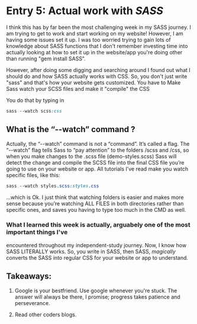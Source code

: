 # Entry 5: Actual work with **_SASS_**

I think this has by far been the most challenging week in my SASS journey. I am trying to get to work 
and start working on my website! However, I am having some issues set it up.
I was too worried trying to gain lots of knowledge about SASS functions that I don't remember investing time into 
actually looking at how to set it up in the website/app you're doing other than 
running "gem install SASS".

However, after doing some digging and searching around I found out what I should do 
and how SASS actually works with CSS. So, you don't just write "sass" and that's how 
your website gets customized. You have to Make Sass watch your SCSS files and make it "compile" the CSS

You do that by typing in 
```sass
sass --watch scss:css
```

## What is the “--watch” command ?

Actually, the “--watch” command is not a “command”. It’s called a flag.
The “--watch” flag tells Sass to “pay attention” to the folders /scss and /css, so when you make changes to
the .scss file (demo-styles.scss) Sass will detect the change and compile the SCSS file into the final CSS file you’re going
to use on your website or app.
All tutorials I’ve read make you watch specific files, like this:

```sass
sass --watch styles.scss:styles.css
```
…which is Ok. I just think that watching folders is easier 
and makes more sense because you’re watching ALL FILES in both directories rather than specific ones, 
and saves you having to type too much in the CMD as well.


### What I learned this week is actually, arguabely one of the most important  things I've 
encountered throughout my independent-study journey. Now, I know how SASS LITERALLY works.
So, you write in SASS, then SASS, _magically_ converts the SASS into regular CSS for your website or app
 to understand.
 
 
 ## Takeaways:
 
 1) Google is your bestfriend. Use google whenever you're stuck. The answer
 will always be there, I promise; progress takes patience and perseverance. 
 
 2) Read other coders blogs.



